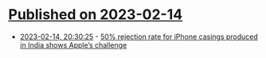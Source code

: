 # [Published on 2023-02-14](index.md)

* [2023-02-14, 20:30:25](https://news.ycombinator.com/item?id=34795500) - [50% rejection rate for iPhone casings produced in India shows Apple’s challenge](https://9to5mac.com/2023/02/14/iphone-casings-produced-in-india/)
